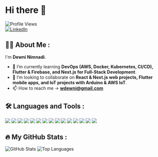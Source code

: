 # Hi there 👋  

![Profile Views](https://komarev.com/ghpvc/?username=Dewninim&color=blue)  
[![LinkedIn](https://img.shields.io/badge/LinkedIn-Connect-blue?style=flat&logo=linkedin)](https://www.linkedin.com/in/dewni-nimnadi-wickramaarachchi-a8b974294/)  

## 👨‍💻 About Me :  
I'm **Dewni Nimnadi**.  

- 🌱 I’m currently learning **DevOps (AWS, Docker, Kubernetes, CI/CD), Flutter & Firebase, and Next.js for Full-Stack Development**.  
- 👯 I’m looking to collaborate on **React & Next.js web projects, Flutter mobile apps, and IoT projects with Arduino & AWS IoT**.  
- 📫 How to reach me → **wdewni@gmail.com**  

## 🛠️ Languages and Tools :  
<p align="left">
  <img src="https://img.shields.io/badge/-Python-3776AB?style=flat&logo=python" />
  <img src="https://img.shields.io/badge/-Arduino-00979D?style=flat&logo=arduino" />
  <img src="https://img.shields.io/badge/-JavaScript-F7DF1E?style=flat&logo=javascript" />
  <img src="https://img.shields.io/badge/-CSS3-1572B6?style=flat&logo=css3" />
  <img src="https://img.shields.io/badge/-HTML5-E34F26?style=flat&logo=html5" />
  <img src="https://img.shields.io/badge/-React-61DAFB?style=flat&logo=react" />
  <img src="https://img.shields.io/badge/-Flutter-02569B?style=flat&logo=flutter" />
  <img src="https://img.shields.io/badge/-MySQL-4479A1?style=flat&logo=mysql" />
  <img src="https://img.shields.io/badge/-C-A8B9CC?style=flat&logo=c" />
  <img src="https://img.shields.io/badge/-Figma-F24E1E?style=flat&logo=figma" />
  <img src="https://img.shields.io/badge/-Git-F05032?style=flat&logo=git" />
  <img src="https://img.shields.io/badge/-AWS-232F3E?style=flat&logo=amazon-aws" />
  <img src="https://img.shields.io/badge/-MongoDB-47A248?style=flat&logo=mongodb" />
  <img src="https://img.shields.io/badge/-PHP-777BB4?style=flat&logo=php" />
  <img src="https://img.shields.io/badge/-Android-3DDC84?style=flat&logo=android" />
</p>  

## 🔥 My GitHub Stats :  
<p align="left">
  <img src="https://github-readme-stats.vercel.app/api?username=Dewninim&show_icons=true&theme=radical" alt="GitHub Stats" />
  <img src="https://github-readme-stats.vercel.app/api/top-langs/?username=Dewninim&layout=compact&theme=radical" alt="Top Languages" />
</p>
